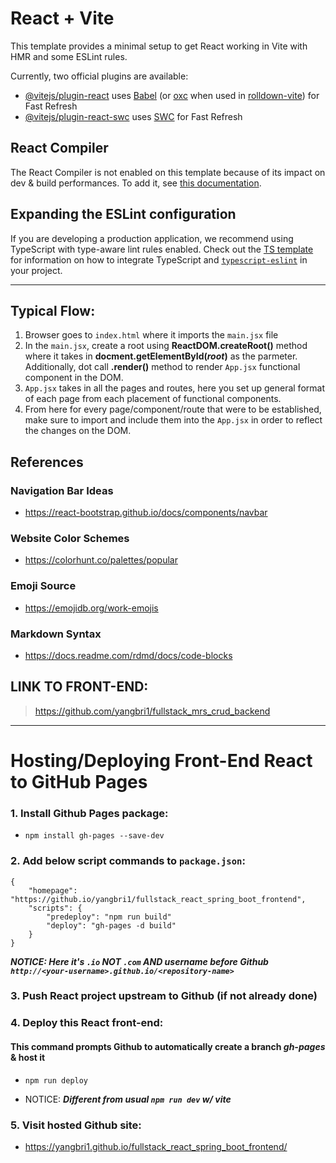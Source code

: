 # React + Vite

This template provides a minimal setup to get React working in Vite with HMR and some ESLint rules.

Currently, two official plugins are available:

- [@vitejs/plugin-react](https://github.com/vitejs/vite-plugin-react/blob/main/packages/plugin-react) uses [Babel](https://babeljs.io/) (or [oxc](https://oxc.rs) when used in [rolldown-vite](https://vite.dev/guide/rolldown)) for Fast Refresh
- [@vitejs/plugin-react-swc](https://github.com/vitejs/vite-plugin-react/blob/main/packages/plugin-react-swc) uses [SWC](https://swc.rs/) for Fast Refresh

## React Compiler

The React Compiler is not enabled on this template because of its impact on dev & build performances. To add it, see [this documentation](https://react.dev/learn/react-compiler/installation).

## Expanding the ESLint configuration

If you are developing a production application, we recommend using TypeScript with type-aware lint rules enabled. Check out the [TS template](https://github.com/vitejs/vite/tree/main/packages/create-vite/template-react-ts) for information on how to integrate TypeScript and [`typescript-eslint`](https://typescript-eslint.io) in your project.

- - -
## Typical Flow:
1. Browser goes to `index.html` where it imports the `main.jsx` file
2. In the `main.jsx`, create a root using **ReactDOM.createRoot()** method where it takes in **docment.getElementById(*root*)** as the parmeter. Additionally, dot call **.render()** method to render `App.jsx` functional component in the DOM.
3. `App.jsx` takes in all the pages and routes, here you set up general format of each page from each placement of functional components.
4. From here for every page/component/route that were to be established, make sure to import and include them into the `App.jsx` in order to reflect the changes on the DOM.

## References
### Navigation Bar Ideas
* https://react-bootstrap.github.io/docs/components/navbar

### Website Color Schemes
* https://colorhunt.co/palettes/popular

### Emoji Source
* https://emojidb.org/work-emojis

### Markdown Syntax
* https://docs.readme.com/rdmd/docs/code-blocks

## LINK TO FRONT-END:
> https://github.com/yangbri1/fullstack_mrs_crud_backend


- - -

# Hosting/Deploying Front-End React to GitHub Pages
### 1. Install Github Pages package:
* `npm install gh-pages --save-dev`

### 2. Add below script commands to `package.json`:
```
{
    "homepage": "https://github.io/yangbri1/fullstack_react_spring_boot_frontend",
    "scripts": {
        "predeploy": "npm run build"
        "deploy": "gh-pages -d build"
    }
}
```
***NOTICE: Here it's `.io` NOT `.com` AND username before Github
`http://<your-username>.github.io/<repository-name>`***

### 3. Push React project upstream to Github (if not already done)

### 4. Deploy this React front-end:
#### This command prompts Github to automatically create a branch *gh-pages* & host it
* `npm run deploy` 

* NOTICE: ***Different from usual `npm run dev` w/ vite***

### 5. Visit hosted Github site:
* https://yangbri1.github.io/fullstack_react_spring_boot_frontend/